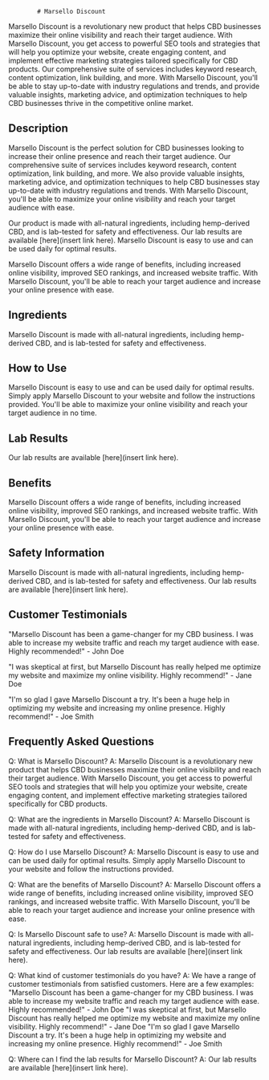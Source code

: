 
            # Marsello Discount

Marsello Discount is a revolutionary new product that helps CBD businesses maximize their online visibility and reach their target audience. With Marsello Discount, you get access to powerful SEO tools and strategies that will help you optimize your website, create engaging content, and implement effective marketing strategies tailored specifically for CBD products. Our comprehensive suite of services includes keyword research, content optimization, link building, and more. With Marsello Discount, you'll be able to stay up-to-date with industry regulations and trends, and provide valuable insights, marketing advice, and optimization techniques to help CBD businesses thrive in the competitive online market.

## Description

Marsello Discount is the perfect solution for CBD businesses looking to increase their online presence and reach their target audience. Our comprehensive suite of services includes keyword research, content optimization, link building, and more. We also provide valuable insights, marketing advice, and optimization techniques to help CBD businesses stay up-to-date with industry regulations and trends. With Marsello Discount, you'll be able to maximize your online visibility and reach your target audience with ease.

Our product is made with all-natural ingredients, including hemp-derived CBD, and is lab-tested for safety and effectiveness. Our lab results are available [here](insert link here). Marsello Discount is easy to use and can be used daily for optimal results.

Marsello Discount offers a wide range of benefits, including increased online visibility, improved SEO rankings, and increased website traffic. With Marsello Discount, you'll be able to reach your target audience and increase your online presence with ease.

## Ingredients

Marsello Discount is made with all-natural ingredients, including hemp-derived CBD, and is lab-tested for safety and effectiveness.

## How to Use

Marsello Discount is easy to use and can be used daily for optimal results. Simply apply Marsello Discount to your website and follow the instructions provided. You'll be able to maximize your online visibility and reach your target audience in no time.

## Lab Results

Our lab results are available [here](insert link here).

## Benefits

Marsello Discount offers a wide range of benefits, including increased online visibility, improved SEO rankings, and increased website traffic. With Marsello Discount, you'll be able to reach your target audience and increase your online presence with ease.

## Safety Information

Marsello Discount is made with all-natural ingredients, including hemp-derived CBD, and is lab-tested for safety and effectiveness. Our lab results are available [here](insert link here).

## Customer Testimonials

"Marsello Discount has been a game-changer for my CBD business. I was able to increase my website traffic and reach my target audience with ease. Highly recommended!" - John Doe

"I was skeptical at first, but Marsello Discount has really helped me optimize my website and maximize my online visibility. Highly recommend!" - Jane Doe

"I'm so glad I gave Marsello Discount a try. It's been a huge help in optimizing my website and increasing my online presence. Highly recommend!" - Joe Smith

## Frequently Asked Questions

Q: What is Marsello Discount? 
A: Marsello Discount is a revolutionary new product that helps CBD businesses maximize their online visibility and reach their target audience. With Marsello Discount, you get access to powerful SEO tools and strategies that will help you optimize your website, create engaging content, and implement effective marketing strategies tailored specifically for CBD products.

Q: What are the ingredients in Marsello Discount? 
A: Marsello Discount is made with all-natural ingredients, including hemp-derived CBD, and is lab-tested for safety and effectiveness.

Q: How do I use Marsello Discount? 
A: Marsello Discount is easy to use and can be used daily for optimal results. Simply apply Marsello Discount to your website and follow the instructions provided.

Q: What are the benefits of Marsello Discount? 
A: Marsello Discount offers a wide range of benefits, including increased online visibility, improved SEO rankings, and increased website traffic. With Marsello Discount, you'll be able to reach your target audience and increase your online presence with ease.

Q: Is Marsello Discount safe to use? 
A: Marsello Discount is made with all-natural ingredients, including hemp-derived CBD, and is lab-tested for safety and effectiveness. Our lab results are available [here](insert link here).

Q: What kind of customer testimonials do you have? 
A: We have a range of customer testimonials from satisfied customers. Here are a few examples: 
"Marsello Discount has been a game-changer for my CBD business. I was able to increase my website traffic and reach my target audience with ease. Highly recommended!" - John Doe
"I was skeptical at first, but Marsello Discount has really helped me optimize my website and maximize my online visibility. Highly recommend!" - Jane Doe
"I'm so glad I gave Marsello Discount a try. It's been a huge help in optimizing my website and increasing my online presence. Highly recommend!" - Joe Smith

Q: Where can I find the lab results for Marsello Discount? 
A: Our lab results are available [here](insert link here).